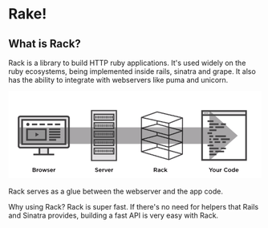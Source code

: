 # Rake!

## What is Rack?
Rack is a library to build HTTP ruby applications. It's used widely on the ruby ecosystems, being implemented inside rails, sinatra and grape. It also has the ability to integrate with webservers like puma and unicorn.

![](docs/web-request.png)

Rack serves as a glue between the webserver and the app code.

Why using Rack? Rack is super fast. If there's no need for helpers that Rails and Sinatra provides, building a fast API is very easy with Rack.


